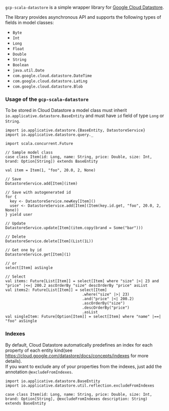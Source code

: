 `gcp-scala-datastore` is a simple wrapper library for [Google Cloud Datastore](http://googlecloudplatform.github.io/google-cloud-java/). 


The library provides asynchronous API and supports the following types of fields in model classes:
* `Byte`
* `Int`
* `Long`
* `Float`
* `Double`
* `String`
* `Boolean`
* `java.util.Date`
* `com.google.cloud.datastore.DateTime`
* `com.google.cloud.datastore.LatLng`
* `com.google.cloud.datastore.Blob`

### Usage of the `gcp-scala-datastore`
To be stored in Cloud Datastore a model class must inherit `io.applicative.datastore.BaseEntity` and must have `id` field of type `Long` or `String`.
```
import io.applicative.datastore.{BaseEntity, DatastoreService}
import io.applicative.datastore.query._

import scala.concurrent.Future

// Sample model class
case class Item(id: Long, name: String, price: Double, size: Int, brand: Option[String]) extends BaseEntity

val item = Item(1, "foo", 20.0, 2, None)

// Save
DatastoreService.add[Item](item)

// Save with autogenerated id
for {
  key <- DatastoreService.newKey[Item]()
  user <- DatastoreService.add[Item](Item(key.id.get, "foo", 20.0, 2, None))
} yield user

// Update
DatastoreService.update[Item](item.copy(brand = Some("bar")))

// Delete
DatastoreService.delete[Item](List(1L))

// Get one by id
DatastoreService.get[Item](1)

// or
select[Item] asSingle

// Select
val items: Future[List[Item]] = select[Item] where "size" |>| 23 and "price" |<=| 200.2 ascOrderBy "size" descOrderBy "price" asList
val items2: Future[List[Item]] = select[Item]
                                  .where("size" |>| 23)
                                  .and("price" |<| 200.2)
                                  .ascOrderBy("size")
                                  .descOrderBy("price")
                                  .asList
val singleItem: Future[Option[Item]] = select[Item] where "name" |==| "foo" asSingle
```

### Indexes
By default, Cloud Datastore automatically predefines an index for each property of each entity kind(see https://cloud.google.com/datastore/docs/concepts/indexes for more details). <br>
If you want to exclude any of your properties from the indexes, just add the annotation `@excludeFromIndexes`.

```
import io.applicative.datastore.BaseEntity
import io.applicative.datastore.util.reflection.excludeFromIndexes

case class Item(id: Long, name: String, price: Double, size: Int, brand: Option[String], @excludeFromIndexes description: String) extends BaseEntity
```